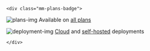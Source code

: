 ```{raw} html
<div class="mm-plans-badge">
```

![plans-img](../_static/images/badges/flag_icon.svg) Available on [all plans](https://mattermost.com/pricing/)

![deployment-img](../_static/images/badges/deployment_icon.svg) [Cloud](https://mattermost.com/sign-up/) and [self-hosted](https://mattermost.com/deploy/) deployments

```{raw} html
</div>
```